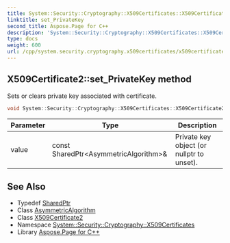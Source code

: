 ```yaml
---
title: System::Security::Cryptography::X509Certificates::X509Certificate2::set_PrivateKey method
linktitle: set_PrivateKey
second_title: Aspose.Page for C++
description: 'System::Security::Cryptography::X509Certificates::X509Certificate2::set_PrivateKey method. Sets or clears private key associated with certificate in C++.'
type: docs
weight: 600
url: /cpp/system.security.cryptography.x509certificates/x509certificate2/set_privatekey/
---
```

## X509Certificate2::set_PrivateKey method


Sets or clears private key associated with certificate.

```cpp
void System::Security::Cryptography::X509Certificates::X509Certificate2::set_PrivateKey(const SharedPtr<AsymmetricAlgorithm> &value)
```


| Parameter | Type | Description |
| --- | --- | --- |
| value | const SharedPtr\<AsymmetricAlgorithm\>\& | Private key object (or nullptr to unset). |

## See Also

* Typedef [SharedPtr](../../../system/sharedptr/)
* Class [AsymmetricAlgorithm](../../../system.security.cryptography/asymmetricalgorithm/)
* Class [X509Certificate2](../)
* Namespace [System::Security::Cryptography::X509Certificates](../../)
* Library [Aspose.Page for C++](../../../)
